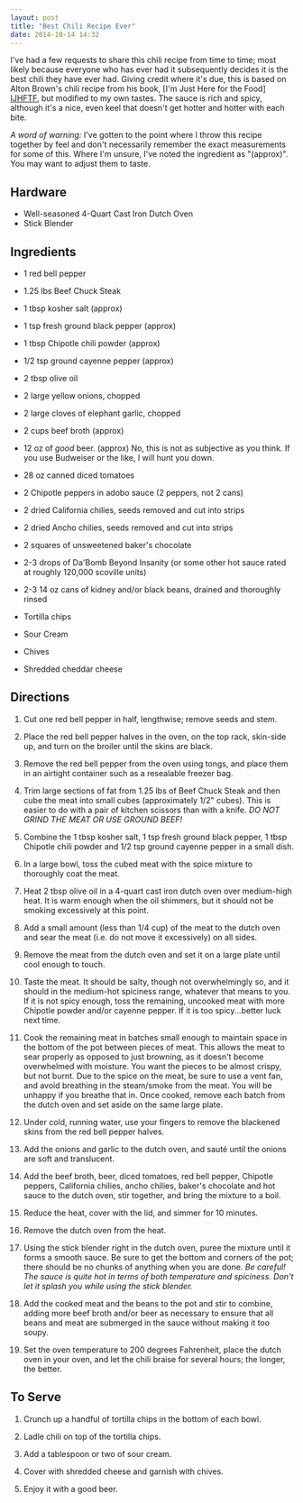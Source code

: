 ```yaml
---
layout: post
title: "Best Chili Recipe Ever"
date: 2014-10-14 14:32
---
```


I've had a few requests to share this chili recipe from time to time; 
most likely because everyone who has ever had it subsequently decides it 
is the best chili they have ever had. Giving credit where it's due, this 
is based on Alton Brown's chili recipe from his book, [I'm Just Here for 
the Food] [IJHFTF], but modified to my own tastes. The sauce is rich and 
spicy, although it's a nice, even keel that doesn't get hotter and 
hotter with each bite.

*A word of warning:* I've gotten to the point where I throw this recipe 
together by feel and don't necessarily remember the exact measurements 
for some of this. Where I'm unsure, I've noted the ingredient as 
"(approx)". You may want to adjust them to taste.

[IJHFTF]: http://www.goodreads.com/book/show/101249.I_m_Just_Here_for_the_Food

<!-- more -->

## Hardware ##

* Well-seasoned 4-Quart Cast Iron Dutch Oven
* Stick Blender

## Ingredients ##

* 1 red bell pepper

* 1.25 lbs Beef Chuck Steak
* 1 tbsp kosher salt (approx)
* 1 tsp fresh ground black pepper (approx)
* 1 tbsp Chipotle chili powder (approx)
* 1/2 tsp ground cayenne pepper (approx)

* 2 tbsp olive oil

* 2 large yellow onions, chopped
* 2 large cloves of elephant garlic, chopped

* 2 cups beef broth (approx)
* 12 oz of *good* beer. (approx) No, this is not as subjective as you 
  think. If you use Budweiser or the like, I will hunt you down.
* 28 oz canned diced tomatoes
* 2 Chipotle peppers in adobo sauce (2 peppers, not 2 cans)
* 2 dried California chilies, seeds removed and cut into strips
* 2 dried Ancho chilies, seeds removed and cut into strips
* 2 squares of unsweetened baker's chocolate
* 2-3 drops of Da'Bomb Beyond Insanity (or some other hot sauce rated at 
  roughly 120,000 scoville units)

* 2-3 14 oz cans of kidney and/or black beans, drained and thoroughly 
  rinsed

* Tortilla chips
* Sour Cream
* Chives
* Shredded cheddar cheese

## Directions ##

1. Cut one red bell pepper in half, lengthwise; remove seeds and stem.

2. Place the red bell pepper halves in the oven, on the top rack, 
   skin-side up, and turn on the broiler until the skins are black.

3. Remove the red bell pepper from the oven using tongs, and place them 
   in an airtight container such as a resealable freezer bag.

4. Trim large sections of fat from 1.25 lbs of Beef Chuck Steak and then 
   cube the meat into small cubes (approximately 1/2" cubes). This is 
easier to do with a pair of kitchen scissors than with a knife. *DO NOT 
GRIND THE MEAT OR USE GROUND BEEF!*

5. Combine the 1 tbsp kosher salt, 1 tsp fresh ground black pepper, 1 
   tbsp Chipotle chili powder and 1/2 tsp ground cayenne pepper in a 
small dish.

6. In a large bowl, toss the cubed meat with the spice mixture to 
   thoroughly coat the meat.

7. Heat 2 tbsp olive oil in a 4-quart cast iron dutch oven over 
   medium-high heat. It is warm enough when the oil shimmers, but it 
should not be smoking excessively at this point.

8. Add a small amount (less than 1/4 cup) of the meat to the dutch oven 
   and sear the meat (i.e. do not move it excessively) on all sides.

9. Remove the meat from the dutch oven and set it on a large plate until 
   cool enough to touch.

10. Taste the meat. It should be salty, though not overwhelmingly so, 
    and it should in the medium-hot spiciness range, whatever that means 
to you. If it is not spicy enough, toss the remaining, uncooked meat 
with more Chipotle powder and/or cayenne pepper. If it is too 
spicy...better luck next time.

11. Cook the remaining meat in batches small enough to maintain space in 
    the bottom of the pot between pieces of meat. This allows the meat 
to sear properly as opposed to just browning, as it doesn't become 
overwhelmed with moisture. You want the pieces to be almost crispy, but 
not burnt. Due to the spice on the meat, be sure to use a vent fan, and 
avoid breathing in the steam/smoke from the meat. You will be unhappy if 
you breathe that in. Once cooked, remove each batch from the dutch oven 
and set aside on the same large plate.

12. Under cold, running water, use your fingers to remove the blackened 
    skins from the red bell pepper halves.

13. Add the onions and garlic to the dutch oven, and sauté until the 
    onions are soft and translucent.

15. Add the beef broth, beer, diced tomatoes, red bell pepper, Chipotle 
    peppers, California chilies, ancho chilies, baker's chocolate and 
hot sauce to the dutch oven, stir together, and bring the mixture to a 
boil.

16. Reduce the heat, cover with the lid, and simmer for 10 minutes.

17. Remove the dutch oven from the heat.

18. Using the stick blender right in the dutch oven, puree the mixture 
    until it forms a smooth sauce. Be sure to get the bottom and corners 
of the pot; there should be no chunks of anything when you are done. *Be 
careful! The sauce is quite hot in terms of both temperature and 
spiciness. Don't let it splash you while using the stick blender.*

19. Add the cooked meat and the beans to the pot and stir to combine, 
    adding more beef broth and/or beer as necessary to ensure that all 
beans and meat are submerged in the sauce without making it too soupy.

20. Set the oven temperature to 200 degrees Fahrenheit, place the dutch 
    oven in your oven, and let the chili braise for several hours; the 
longer, the better.

## To Serve ##

1. Crunch up a handful of tortilla chips in the bottom of each bowl.

2. Ladle chili on top of the tortilla chips.

3. Add a tablespoon or two of sour cream.

4. Cover with shredded cheese and garnish with chives.

5. Enjoy it with a good beer.
